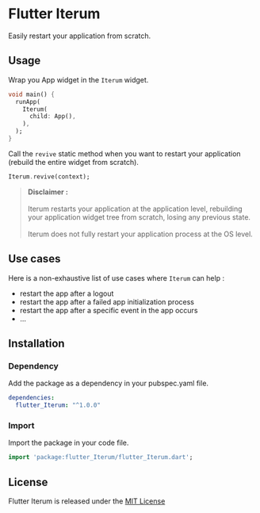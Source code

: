 # Flutter Iterum

Easily restart your application from scratch.

## Usage

Wrap you App widget in the `Iterum` widget.

```dart
void main() {
  runApp(
    Iterum(
      child: App(),
    ),
  );
}
```

Call the `revive` static method when you want to restart your application (rebuild the entire widget from scratch).

```dart
Iterum.revive(context);
```
>**Disclaimer :** 
<br><br>Iterum restarts your application at the application level, rebuilding your application widget tree from scratch, losing any previous state.
<br><br>Iterum does not fully restart your application process at the OS level.

## Use cases 

Here is a non-exhaustive list of use cases where `Iterum` can help :

- restart the app after a logout
- restart the app after a failed app initialization process
- restart the app after a specific event in the app occurs
- ...

## Installation

### Dependency
Add the package as a dependency in your pubspec.yaml file.
```yaml
dependencies:
  flutter_Iterum: "^1.0.0"
```

### Import
Import the package in your code file.
```dart
import 'package:flutter_Iterum/flutter_Iterum.dart';
```

## License

Flutter Iterum is released under the [MIT License](LICENSE)